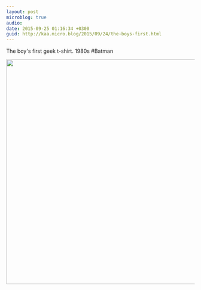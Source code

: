 ```yaml
---
layout: post
microblog: true
audio: 
date: 2015-09-25 01:16:34 +0300
guid: http://kaa.micro.blog/2015/09/24/the-boys-first.html
---
```

The boy's first geek t-shirt. 1980s #Batman

<img src="http://www.kaa.bz/uploads/2018/aa41d02707.jpg" width="600" height="600" />
